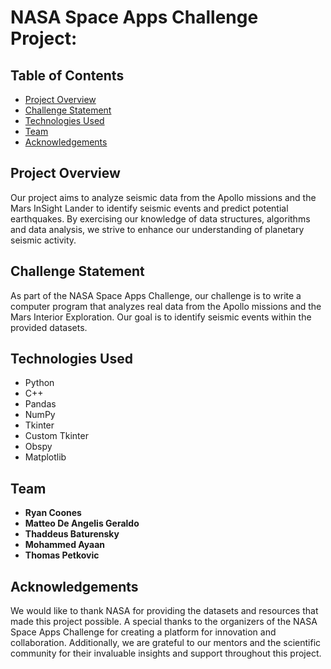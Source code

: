 # NASA Space Apps Challenge Project:

## Table of Contents
- [Project Overview](#project-overview)
- [Challenge Statement](#challenge-statement)
- [Technologies Used](#technologies-used)
- [Team](#team)
- [Acknowledgements](#acknowledgements)

## Project Overview
Our project aims to analyze seismic data from the Apollo missions and the Mars InSight Lander to identify seismic events and predict potential earthquakes. By exercising our knowledge of data structures, algorithms and data analysis, we strive to enhance our understanding of planetary seismic activity.

## Challenge Statement
As part of the NASA Space Apps Challenge, our challenge is to write a computer program that analyzes real data from the Apollo missions and the Mars Interior Exploration. Our goal is to identify seismic events within the provided datasets.

## Technologies Used
- Python
- C++
- Pandas
- NumPy
- Tkinter
- Custom Tkinter
- Obspy
- Matplotlib

## Team
- **Ryan Coones**
- **Matteo De Angelis Geraldo**
- **Thaddeus Baturensky**
- **Mohammed Ayaan**
- **Thomas Petkovic**

## Acknowledgements
We would like to thank NASA for providing the datasets and resources that made this project possible. A special thanks to the organizers of the NASA Space Apps Challenge for creating a platform for innovation and collaboration. Additionally, we are grateful to our mentors and the scientific community for their invaluable insights and support throughout this project.
